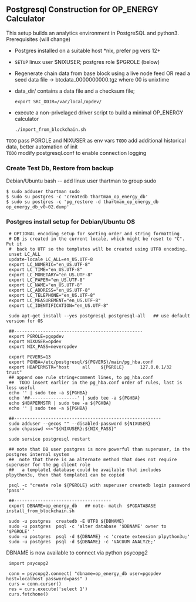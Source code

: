 ## Postgresql Construction for OP_ENERGY Calculator ##

This setup builds an analytics environment in PostgreSQL
and python3.   Prerequisites  (will change)

* Postgres installed on a suitable host *nix, prefer pg vers 12+

* `SETUP` linux user  $NIXUSER;  postgres role  $PGROLE   (below) 

* Regenerate chain data from base block using a live node feed  OR
   read a seed data file -> btcdata_0000000000.tgz   where 00 is unixtime

* data_dir/ contains a data file and a checksum file;  

      export SRC_DDIR=/var/local/opdev/  

* execute a non-privelaged driver script to build a minimal OP_ENERGY calculator

      ./import_from_blockchain.sh

`TODO` pass PGROLE and NIXUSER as env vars
`TODO` add additional historical data, better automation of init  
`TODO` modify postgresql.conf to enable connection logging


### Create Test Db, Restore from backup ###

Debian/Ubuntu bash --  add linux user thartman to group sudo

    $ sudo adduser thartman sudo
    $ sudo su postgres -c 'createdb thartman_op_energy_db'
    $ sudo su postgres -c 'pg_restore -d thartman_op_energy_db op_energy_db_v0-02.dump'


### Postgres install setup for Debian/Ubuntu OS ###


     # OPTIONAL encoding setup for sorting order and string formatting
     # DB is created in the current locale, which might be reset to "C". Put it
     #  back to UTF so the templates will be created using UTF8 encoding.
     unset LC_ALL
     update-locale LC_ALL=en_US.UTF-8
     export LC_NUMERIC="en_US.UTF-8"
     export LC_TIME="en_US.UTF-8"
     export LC_MONETARY="en_US.UTF-8"
     export LC_PAPER="en_US.UTF-8"
     export LC_NAME="en_US.UTF-8"
     export LC_ADDRESS="en_US.UTF-8"
     export LC_TELEPHONE="en_US.UTF-8"
     export LC_MEASUREMENT="en_US.UTF-8"
     export LC_IDENTIFICATION="en_US.UTF-8"

     sudo apt-get install --yes postgresql postgresql-all   ## use default version for OS 
 
     ##-------------------------------------------------
     export PGROLE=pgopdev
     export NIXUSER=opdev
     export NIX_PASS=neveropdev

     export PGVERS=13
     export PGHBA=/etc/postgresql/${PGVERS}/main/pg_hba.conf
     export HBAPERMSTR="host     all    ${PGROLE}      127.0.0.1/32   trust"
     ## append one rule string+comment lines, to pg_hba.conf  
     ##  TODO insert earlier in the pg_hba.conf order of rules, last is less useful
     echo '' | sudo tee -a ${PGHBA}
     echo '##------------------' | sudo tee -a ${PGHBA}
     echo $HBAPERMSTR | sudo tee -a ${PGHBA}
     echo '' | sudo tee -a ${PGHBA}

     ##--------------------------------------------------------
     sudo adduser --gecos "" --disabled-password ${NIXUSER}
     sudo chpasswd <<<"${NIXUSER}:${NIX_PASS}"

     sudo service postgresql restart

     ## note that DB user postgres is more powerful than superuser, in the postgres internal system
     ##  note that there is an alternate method that does not require superuser for the pg client role
     ##   a template1 database could be available that includes plpython3u, then that template1 can be copied 
     
     psql -c "create role ${PGROLE} with superuser createdb login password 'pass'"

     ##-------------------------------------
     export DBNAME=op_energy_db   ## note- match  $PGDATABASE  install_from_blockchain.sh

     sudo -u postgres  createdb -E UTF8 ${DBNAME}
     sudo -u postgres  psql -c 'alter database '$DBNAME' owner to '$PGROLE' '
     sudo -u postgres  psql -d ${DBNAME} -c 'create extension plpython3u;'
     sudo -u postgres  psql -d ${DBNAME} -c 'VACUUM ANALYZE;'


DBNAME is now available to connect via python psycopg2 

     import psycopg2

     conn = psycopg2.connect( "dbname=op_energy_db user=pgopdev host=localhost password=pass" )
     curs = conn.cursor()
     res = curs.execute('select 1')
     curs.fetchone()


